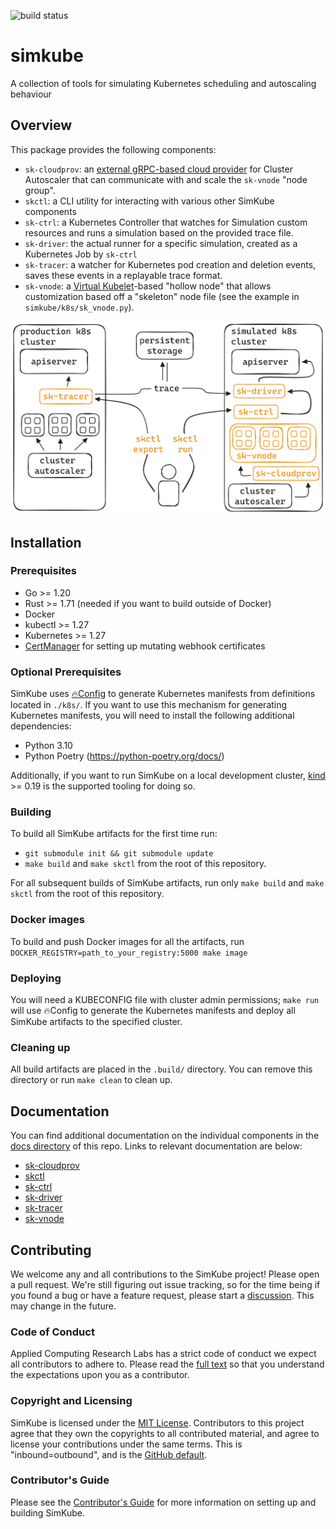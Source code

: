 ![build status](https://github.com/acrlabs/simkube/actions/workflows/verify.yml/badge.svg)

# simkube

A collection of tools for simulating Kubernetes scheduling and autoscaling behaviour

## Overview

This package provides the following components:

- `sk-cloudprov`: an [external gRPC-based cloud provider](https://github.com/kubernetes/autoscaler/tree/master/cluster-autoscaler/cloudprovider/externalgrpc)
  for Cluster Autoscaler that can communicate with and scale the `sk-vnode` "node group".
- `skctl`: a CLI utility for interacting with various other SimKube components
- `sk-ctrl`: a Kubernetes Controller that watches for Simulation custom resources and runs a simulation based on the
  provided trace file.
- `sk-driver`: the actual runner for a specific simulation, created as a Kubernetes Job by `sk-ctrl`
- `sk-tracer`: a watcher for Kubernetes pod creation and deletion events, saves these events in a replayable trace
  format.
- `sk-vnode`: a [Virtual Kubelet](https://virtual-kubelet.io)-based "hollow node" that allows customization based off a
  "skeleton" node file (see the example in `simkube/k8s/sk_vnode.py`).

![architecture diagram of SimKube](./docs/images/sk-overview.png)

## Installation

### Prerequisites

- Go >= 1.20
- Rust >= 1.71 (needed if you want to build outside of Docker)
- Docker
- kubectl >= 1.27
- Kubernetes >= 1.27
- [CertManager](https://cert-manager.io) for setting up mutating webhook certificates

### Optional Prerequisites

SimKube uses [🔥Config](https://github.com/acrlabs/fireconfig) to generate Kubernetes manifests from definitions located
in `./k8s/`.  If you want to use this mechanism for generating Kubernetes manifests, you will need to install the
following additional dependencies:

- Python 3.10
- Python Poetry (https://python-poetry.org/docs/)

Additionally, if you want to run SimKube on a local development cluster, [kind](https://kind.sigs.k8s.io) >= 0.19 is the
supported tooling for doing so.

### Building

To build all SimKube artifacts for the first time run: 
- `git submodule init && git submodule update` 
- `make build` and `make skctl` from the root of this repository.

For all subsequent builds of SimKube artifacts, run only `make build` and `make skctl` from the root of this repository.

### Docker images

To build and push Docker images for all the artifacts, run `DOCKER_REGISTRY=path_to_your_registry:5000 make image`

### Deploying

You will need a KUBECONFIG file with cluster admin permissions; `make run` will use 🔥Config to generate the Kubernetes
manifests and deploy all SimKube artifacts to the specified cluster.


### Cleaning up

All build artifacts are placed in the `.build/` directory.  You can remove this directory or run `make clean` to clean
up.

## Documentation

You can find additional documentation  on the individual components in the [docs directory](./docs/) of this repo.
Links to relevant documentation are below:

- [sk-cloudprov](./docs/sk-cloudprov.md)
- [skctl](./docs/skctl.md)
- [sk-ctrl](./docs/sk-ctrl.md)
- [sk-driver](./docs/sk-driver.md)
- [sk-tracer](./docs/sk-tracer.md)
- [sk-vnode](./docs/sk-vnode.md)

## Contributing

We welcome any and all contributions to the SimKube project!  Please open a pull request.  We're still figuring out
issue tracking, so for the time being if you found a bug or have a feature request, please start a
[discussion](https://github.com/acrlabs/simkube/discussions).  This may change in the future.

### Code of Conduct

Applied Computing Research Labs has a strict code of conduct we expect all contributors to adhere to.  Please read the
[full text](./CODE_OF_CONDUCT.md) so that you understand the expectations upon you as a contributor.

### Copyright and Licensing

SimKube is licensed under the [MIT License](./LICENSE).  Contributors to this project agree that they own the copyrights
to all contributed material, and agree to license your contributions under the same terms.  This is "inbound=outbound",
and is the [GitHub default](https://docs.github.com/en/site-policy/github-terms/github-terms-of-service#6-contributions-under-repository-license).

### Contributor's Guide

Please see the [Contributor's Guide](./docs/contributing.md) for more information on setting up and building SimKube.
